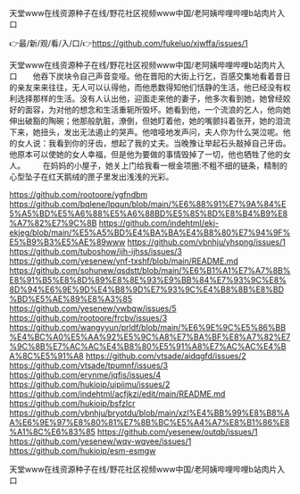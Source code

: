 天堂www在线资源种子在线/野花社区视频www中国/老阿姨哔哩哔哩b站肉片入口

👉最/新/观/看/入/口/👉https://github.com/fukeluo/xjwffa/issues/1

天堂www在线资源种子在线/野花社区视频www中国/老阿姨哔哩哔哩b站肉片入口　　他吞下炭块令自己声音变哑。他在晋阳的大街上行乞，百感交集地看着昔日的亲友来来往往，无人可以认得他，而他悉数得知他们恬静的生活，他已经没有权利选择那样的生活。没有人认出他，迎面走来他的妻子，他多次看到她，她曾经姣好的面容，为对他的想念和生活重轭所毁坏。她看到他，一个流浪的乞人，他向她伸出破豁的陶碗；他那般肮脏，潦倒，但她盯着他，她的嘴颤抖着张开，她的泪流下来，她扭头，发出无法遏止的哭声。他喑哑地发声问，夫人你为什么哭泣呢。他的女人说：我看到你的牙齿，想起了我的丈夫。当晚豫让举起石头敲掉自己牙齿。他原本可以使她的女人幸福，但是他为要做的事情毁掉了一切，他也牺牲了他的女人。
　　在妈妈的小屋子，她关上门给我看一根金项圈:不粗不细的链条，精制的心型坠子在红天鹅绒的匣子里发出浅浅的光彩。


https://github.com/rootoore/ygfndbm
https://github.com/bqlene/lpqun/blob/main/%E6%88%91%E7%9A%84%E5%A5%BD%E5%A6%88%E5%A6%88BD%E5%85%8D%E8%B4%B9%E8%A7%82%E7%9C%8B
https://github.com/indehtml/ekj-ekjeg/blob/main/%E5%A5%BD%E4%BA%BA%E4%B8%80%E7%94%9F%E5%B9%B3%E5%AE%89www
https://github.com/vbnhju/yhspng/issues/1
https://github.com/tuboshow/ijh-ijhss/issues/3
https://github.com/yesenew/ynf-txshf/blob/main/README.md
https://github.com/sohunew/qsdstt/blob/main/%E6%B1%A1%E7%A7%8B%E8%91%B5%E8%8D%89%E8%8E%93%E9%BB%84%E7%93%9C%E8%8D%94%E6%9E%9D%E4%B8%9D%E7%93%9C%E4%B8%8B%E8%BD%BD%E5%AE%89%E8%A3%85
https://github.com/yesenew/vwbqw/issues/5
https://github.com/rootoore/frcbv/issues/3
https://github.com/wangyyun/prldf/blob/main/%E6%9E%9C%E5%86%BB%E4%BC%A0%E5%AA%92%E5%9C%A8%E7%BA%BF%E8%A7%82%E7%9C%8B%E7%AC%AC%E4%B8%80%E5%91%A8%E7%AC%AC%E4%BA%8C%E5%91%A8
https://github.com/vtsade/aidqgfd/issues/2
https://github.com/vtsade/tpumnf/issues/3
https://github.com/ervnme/jqfis/issues/4
https://github.com/hukioip/uipiimu/issues/2
https://github.com/indehtml/acfjkzi/edit/main/README.md
https://github.com/hukioip/bsfzlcr
https://github.com/vbnhju/bryotdu/blob/main/xzl%E4%BB%99%E8%B8%AA%E6%9E%97%E8%80%81%E7%8B%BC%E5%A4%A7%E8%B1%86%E8%A1%8C%E6%83%85
https://github.com/yesenew/outqb/issues/1
https://github.com/yesenew/wqv-wqvee/issues/1
https://github.com/hukioip/esm-esmgw

天堂www在线资源种子在线/野花社区视频www中国/老阿姨哔哩哔哩b站肉片入口
